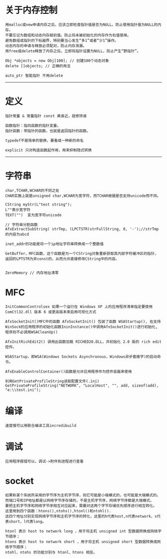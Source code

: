 # 关于内存控制

	用malloc或new申请内存之后，应该立即检查指针值是否为NULL。防止使用指针值为NULL的内存。
	不要忘记为数组和动态内存赋初值。防止将未被初始化的内存作为右值使用。
	避免数组或指针的下标越界，特别要当心发生“多1”或者“少1”操作。
	动态内存的申请与释放必须配对，防止内存泄漏。
	用free或delete释放了内存之后，立即将指针设置为NULL，防止产生“野指针”。
	
	Obj *objects = new Obj[100]; // 创建100个动态对象
	delete []objects; // 正确的用法
	
	auto_ptr 智能指针 不用delete

---
# 定义
	指针常量 & 常量指针 const 离谁近，就修饰谁
	
	函数指针：指向函数的指针变量。
	指针函数：带指针的函数，也就是返回指针的函数。
	
	typedef不是简单的替换，要看成一种新的命名
	
	explicit 只对构造函数起作用，用来抑制隐式转换

---
# 字符串
	char,TCHAR,WCHAR的不同之处
	CHAR实施上就是unsigned char,WCHAR为宽字符，而TCHAR根据是否支持unicode而不同。 
	
	CString myStr(L"test string");  
	L""表示宽字符 
	TEXT("")  变为宽字符unicode
	
	// 字符串分割函数
	AfxExtractSubString( strTmp, (LPCTSTR)strFullString, 0, '-');//strTmp的内容为abcd

	inet_addr的功能是将一个ip地址字符串转换成一个整数值

	GetBuffer，MFC函数，这个函数是为一个CString对象重新获取其内部字符缓冲区的指针，返回的LPTSTR为非const的，从而允许直接修改CString中的内容。


	ZeroMemory // 内存地址清零




# MFC

	InitCommonControlsex 如果一个运行在 Windows XP 上的应用程序清单指定要使用 ComCtl32.dll 版本 6 或更高版本来启用可视化方式

	AfxSocketInit()MFC中的函数 AfxSocketInit() 包装了函数 WSAStartup(), 在支持WinSock的应用程序的初始化函数IninInstance()中调用AfxSocketInit()进行初始化, 程序则不必调用WSACleanUp()

	AfxInitRichEdit2() 调用此函数加载 RICHED20.DLL，并初始化 2.0 版的 rich edit 控件。

	WSAStartup，即WSA(Windows Sockets Asynchronous，Windows异步套接字)的启动命令。

	AfxEnableControlContainer()函数是允许应用程序作为控件容器来使用

	利用GetPrivateProfileString读取配置文件(.ini)
	GetPrivateProfileString("NETWORK", "LocalHost", "", add, sizeof(add), "e:\\test.ini");  

# 编译

	速度慢可以用联合编译工具incredibuild
	


# 调试

	应用程序报错可以，调试->附件到进程进行查看


# socket

	如果称某个系统所采用的字节序为主机字节序，则它可能是小端模式的，也可能是大端模式的。 
	而端口号和IP地址都是以网络字节序存储的，不是主机字节序，网络字节序都是大端模式。 
	要把主机字节序和网络字节序相互对应起来，需要对这两个字节存储优先顺序进行相互转化。 
	这里用到四个函数：htons(),ntohs(),htonl()和ntohl(). 
	这四个地址分别实现网络字节序和主机字节序的转化，这里的h代表host,n代表network，s代表short，l代表long。 

	htonl 表示 host to network long ，用于将主机 unsigned int 型数据转换成网络字节顺序； 
	htons 表示 host to network short ，用于将主机 unsigned short 型数据转换成网络字节顺序； 
	ntohl、ntohs 的功能分别与 htonl、htons 相反。



	








